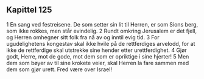 ## Kapittel 125

1 En sang ved festreisene. De som setter sin lit til Herren, er som Sions berg, som ikke rokkes, men står evindelig.
2 Rundt omkring Jerusalem er det fjell, og Herren omhegner sitt folk fra nå av og inntil evig tid.
3 For ugudelighetens kongestav skal ikke hvile på de rettferdiges arvelodd, for at ikke de rettferdige skal utstrekke sine hender etter urettferdighet.
4 Gjør godt, Herre, mot de gode, mot dem som er opriktige i sine hjerter!
5 Men dem som bøyer av til sine krokete veier, skal Herren la fare sammen med dem som gjør urett. Fred være over Israel!
